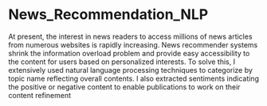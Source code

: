 # News_Recommendation_NLP
At present, the interest in news readers to access 
millions of news articles from numerous websites is rapidly 
increasing. News recommender systems shrink the information 
overload problem and provide easy accessibility to the content 
for users based on personalized interests. To solve this, I 
extensively used natural language processing techniques to 
categorize by topic name reflecting overall contents. I also 
extracted sentiments indicating the positive or negative content
to enable publications to work on their content refinement
